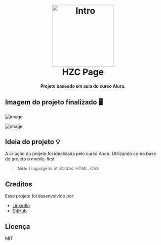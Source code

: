 
<h1 align="center">
  <br>
  <img src="https://user-images.githubusercontent.com/90341044/212789209-3c5c0fff-a5ff-4820-aa13-cbf8912f35fa.png" alt="Intro" width="200">
  <br>
  HZC Page
  <br>
</h1>

<h4 align="center">Projeto baseado em aula do curso Alura.</h4>


## Imagem do projeto finalizado 🖥️
![image](https://user-images.githubusercontent.com/90341044/212789564-8675cd33-0f33-46c1-b996-60a66ff349f6.png)

![image](https://user-images.githubusercontent.com/90341044/212789533-75649c1a-a423-4a91-8b4d-95bc627399f2.png)



## Ideia do projeto 💡
A criação do projeto foi idealizada pelo curso Alura.
Utilizando como base do projeto o mobile-first


> **Note**
> Linguagens utilizadas: HTML, CSS



## Creditos

Esse projeto foi desenvolvido por:

- [LinkedIn](https://www.linkedin.com/in/pedroherna/)
- [GitHub](https://github.com/PedroHerna)

## Licença

MIT
